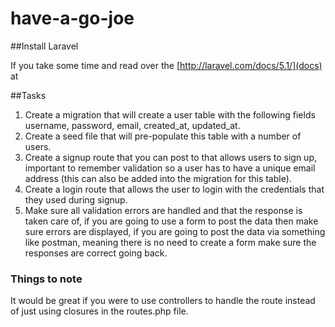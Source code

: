 # have-a-go-joe

##Install Laravel

If you take some time and read over the [http://laravel.com/docs/5.1/](docs) at

##Tasks

1. Create a migration that will create a user table with the following fields username, password, email, created_at,
updated_at.
2. Create a seed file that will pre-populate this table with a number of users.
3. Create a signup route that you can post to that allows users to sign up, important to remember validation so a user
    has to have a unique email address (this can also be added into the migration for this table).
4. Create a login route that allows the user to login with the credentials that they used during signup.
5. Make sure all validation errors are handled and that the response is taken care of, if you are going to use a form to
post the data then make sure errors are displayed, if you are going to post the data via something like postman,
meaning there is no need to create a form make sure the responses are correct going back.

### Things to note

It would be great if you were to use controllers to handle the route instead of just using closures in the routes.php
file.

